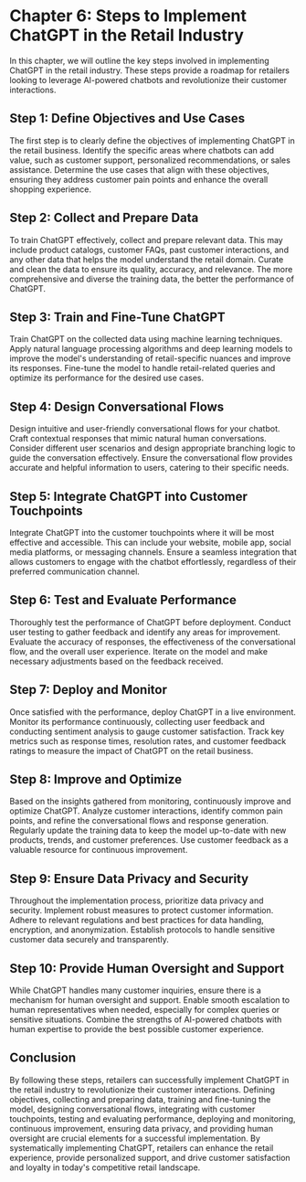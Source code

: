 Chapter 6: Steps to Implement ChatGPT in the Retail Industry
============================================================

In this chapter, we will outline the key steps involved in implementing ChatGPT in the retail industry. These steps provide a roadmap for retailers looking to leverage AI-powered chatbots and revolutionize their customer interactions.

Step 1: Define Objectives and Use Cases
---------------------------------------

The first step is to clearly define the objectives of implementing ChatGPT in the retail business. Identify the specific areas where chatbots can add value, such as customer support, personalized recommendations, or sales assistance. Determine the use cases that align with these objectives, ensuring they address customer pain points and enhance the overall shopping experience.

Step 2: Collect and Prepare Data
--------------------------------

To train ChatGPT effectively, collect and prepare relevant data. This may include product catalogs, customer FAQs, past customer interactions, and any other data that helps the model understand the retail domain. Curate and clean the data to ensure its quality, accuracy, and relevance. The more comprehensive and diverse the training data, the better the performance of ChatGPT.

Step 3: Train and Fine-Tune ChatGPT
-----------------------------------

Train ChatGPT on the collected data using machine learning techniques. Apply natural language processing algorithms and deep learning models to improve the model's understanding of retail-specific nuances and improve its responses. Fine-tune the model to handle retail-related queries and optimize its performance for the desired use cases.

Step 4: Design Conversational Flows
-----------------------------------

Design intuitive and user-friendly conversational flows for your chatbot. Craft contextual responses that mimic natural human conversations. Consider different user scenarios and design appropriate branching logic to guide the conversation effectively. Ensure the conversational flow provides accurate and helpful information to users, catering to their specific needs.

Step 5: Integrate ChatGPT into Customer Touchpoints
---------------------------------------------------

Integrate ChatGPT into the customer touchpoints where it will be most effective and accessible. This can include your website, mobile app, social media platforms, or messaging channels. Ensure a seamless integration that allows customers to engage with the chatbot effortlessly, regardless of their preferred communication channel.

Step 6: Test and Evaluate Performance
-------------------------------------

Thoroughly test the performance of ChatGPT before deployment. Conduct user testing to gather feedback and identify any areas for improvement. Evaluate the accuracy of responses, the effectiveness of the conversational flow, and the overall user experience. Iterate on the model and make necessary adjustments based on the feedback received.

Step 7: Deploy and Monitor
--------------------------

Once satisfied with the performance, deploy ChatGPT in a live environment. Monitor its performance continuously, collecting user feedback and conducting sentiment analysis to gauge customer satisfaction. Track key metrics such as response times, resolution rates, and customer feedback ratings to measure the impact of ChatGPT on the retail business.

Step 8: Improve and Optimize
----------------------------

Based on the insights gathered from monitoring, continuously improve and optimize ChatGPT. Analyze customer interactions, identify common pain points, and refine the conversational flows and response generation. Regularly update the training data to keep the model up-to-date with new products, trends, and customer preferences. Use customer feedback as a valuable resource for continuous improvement.

Step 9: Ensure Data Privacy and Security
----------------------------------------

Throughout the implementation process, prioritize data privacy and security. Implement robust measures to protect customer information. Adhere to relevant regulations and best practices for data handling, encryption, and anonymization. Establish protocols to handle sensitive customer data securely and transparently.

Step 10: Provide Human Oversight and Support
--------------------------------------------

While ChatGPT handles many customer inquiries, ensure there is a mechanism for human oversight and support. Enable smooth escalation to human representatives when needed, especially for complex queries or sensitive situations. Combine the strengths of AI-powered chatbots with human expertise to provide the best possible customer experience.

Conclusion
----------

By following these steps, retailers can successfully implement ChatGPT in the retail industry to revolutionize their customer interactions. Defining objectives, collecting and preparing data, training and fine-tuning the model, designing conversational flows, integrating with customer touchpoints, testing and evaluating performance, deploying and monitoring, continuous improvement, ensuring data privacy, and providing human oversight are crucial elements for a successful implementation. By systematically implementing ChatGPT, retailers can enhance the retail experience, provide personalized support, and drive customer satisfaction and loyalty in today's competitive retail landscape.
